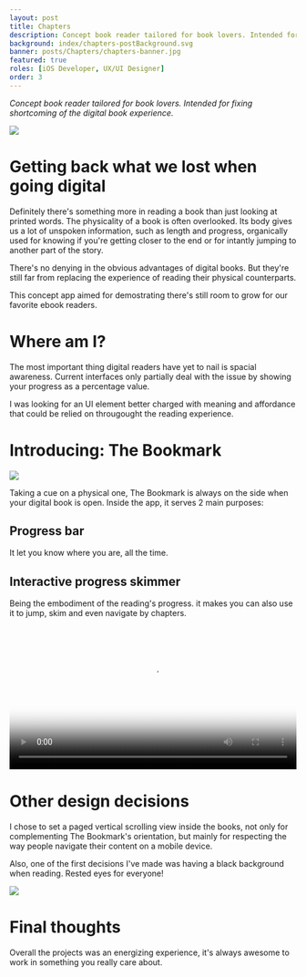 ```yaml
---
layout: post
title: Chapters
description: Concept book reader tailored for book lovers. Intended for fixing shortcoming of the digital book experience. 
background: index/chapters-postBackground.svg
banner: posts/Chapters/chapters-banner.jpg
featured: true
roles: [iOS Developer, UX/UI Designer]
order: 3
---
```


*Concept book reader tailored for book lovers. Intended for fixing shortcoming of the digital book experience.*

![](/static/img/posts/Chapters/chapters-home.jpg)

# Getting back what we lost when going digital

Definitely there's something more in reading a book than just looking at printed words. The physicality of a book is often overlooked. Its body gives us a lot of unspoken information, such as length and progress, organically used for knowing if you're getting closer to the end or for intantly jumping to another part of the story.

There's no denying in the obvious advantages of digital books. But they're still far from replacing the experience of reading their physical counterparts.

This concept app aimed for demostrating there's still room to grow for our favorite ebook readers. 

# Where am I?

The most important thing digital readers have yet to nail is spacial awareness. Current interfaces only partially deal with the issue by showing your progress as a percentage value.

I was looking for an UI element better charged with meaning and affordance that could be relied on througought the reading experience.

# Introducing: The Bookmark

![](/static/img/posts/Chapters/chapters-reader.jpg)

Taking a cue on a physical one, The Bookmark is always on the side when your digital book is open. Inside the app, it serves 2 main purposes:

## Progress bar

It let you know where you are, all the time.

## Interactive progress skimmer

Being the embodiment of the reading's progress. it makes you can also use it to jump, skim and even navigate by chapters.

<p>
<video width="100%" controls preload="metadata" poster="/static/img/posts/Chapters/chapters-theBookmark-poster.jpg">
<source src="/static/img/posts/Chapters/chapters-theBookmark.mp4" type="video/mp4">
</video>
</p>

# Other design decisions

I chose to set a paged vertical scrolling view inside the books, not only for complementing The Bookmark's orientation, but mainly for respecting the way people navigate their content on a mobile device.

Also, one of the first decisions I've made was having a black background when reading. Rested eyes for everyone!

![](/static/img/posts/Chapters/chapters-chapterReader.jpg)

# Final thoughts

Overall the projects was an energizing experience, it's always awesome to work in something you really care about.
